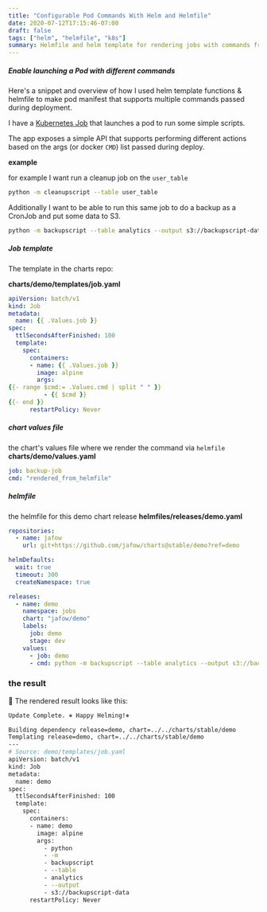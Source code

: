 ```yaml
---
title: "Configurable Pod Commands With Helm and Helmfile"
date: 2020-07-12T17:15:46-07:00
draft: false
tags: ["helm", "helmfile", "k8s"]
summary: Helmfile and helm template for rendering jobs with commands from values
---
```


##### Enable launching a Pod with different commands
Here's a snippet and overview of how I used helm template functions &
helmfile to make pod manifest that supports multiple commands passed during
deployment.

I have a [Kubernetes
Job](https://kubernetes.io/docs/concepts/workloads/controllers/jobs-run-to-completion/#writing-a-job-spec) that launches a pod to run some simple scripts.

The app exposes a simple API that supports performing different 
actions based on the args (or docker `CMD`) list passed during deploy.

**example**

for example I want run a cleanup job on the `user_table`
```bash
python -m cleanupscript --table user_table
```

Additionally I want to be able to run this same job to do a backup as a CronJob and put some data to S3.

```bash
python -m backupscript --table analytics --output s3://backupscript-data
```

##### Job template
The template in the charts repo:

**charts/demo/templates/job.yaml**
```yaml
apiVersion: batch/v1
kind: Job
metadata:
  name: {{ .Values.job }}
spec:
  ttlSecondsAfterFinished: 100
  template:
    spec:
      containers:
      - name: {{ .Values.job }}
        image: alpine
        args:
{{- range $cmd:= .Values.cmd | split " " }}
          - {{ $cmd }}
{{- end }}
      restartPolicy: Never
```

#####  chart values file

the chart's values file where we render the command via `helmfile`
**charts/demo/values.yaml**
```yaml
job: backup-job
cmd: "rendered_from_helmfile"
```

##### helmfile

the helmfile for this demo chart release
**helmfiles/releases/demo.yaml**
```yaml
repositories:
  - name: jafow
    url: git+https://github.com/jafow/charts@stable/demo?ref=demo

helmDefaults:
  wait: true
  timeout: 300
  createNamespace: true

releases:
  - name: demo
    namespace: jobs
    chart: "jafow/demo"
    labels:
      job: demo
      stage: dev
    values:
      - job: demo
      - cmd: python -m backupscript --table analytics --output s3://backupscript-data
```

### the result

🎉 The rendered result looks like this:

```bash
Update Complete. ⎈ Happy Helming!⎈

Building dependency release=demo, chart=../../charts/stable/demo
Templating release=demo, chart=../../charts/stable/demo
---
# Source: demo/templates/job.yaml
apiVersion: batch/v1
kind: Job
metadata:
  name: demo
spec:
  ttlSecondsAfterFinished: 100
  template:
    spec:
      containers:
      - name: demo
        image: alpine
        args:
          - python
          - -m
          - backupscript
          - --table
          - analytics
          - --output
          - s3://backupscript-data
      restartPolicy: Never
```
